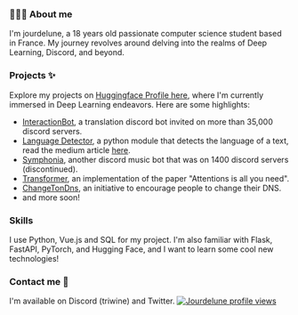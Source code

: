 <!-- ## 👋 Hey there! I'm Jourdelune-->

### 👨🏻‍💻 About me

I'm jourdelune, a 18 years old passionate computer science student based in France. My journey revolves around delving into the realms of Deep Learning, Discord, and beyond.

### Projects ✨

Explore my projects on [Huggingface Profile here](https://huggingface.co/Jour), where I'm currently immersed in Deep Learning endeavors. Here are some highlights:

- [InteractionBot](https://interaction-bot.com), a translation discord bot invited on more than 35,000 discord servers.
- [Language Detector](https://github.com/Interaction-Bot/LanguageDetection), a python module that detects the language of a text, read the medium article [here](https://medium.com/@jourdelune863/improving-language-detection-for-chat-discord-b148dfacc2e5).
- [Symphonia](https://github.com/Jourdelune/Symphonia), another discord music bot that was on 1400 discord servers (discontinued).
- [Transformer](https://github.com/Jourdelune/Transformer), an implementation of the paper "Attentions is all you need".
- [ChangeTonDns](https://changetondns.fr/), an initiative to encourage people to change their DNS.
- and more soon!

### Skills
I use Python, Vue.js and SQL for my project. I'm also familiar with Flask, FastAPI, PyTorch, and Hugging Face, and I want to learn some cool new technologies!

### Contact me 🤝

I'm available on Discord (triwine) and Twitter.
[![Jourdelune profile views](https://u8views.com/api/v1/github/profiles/64205064/views/day-week-month-total-count.svg)](https://u8views.com/github/Jourdelune)

